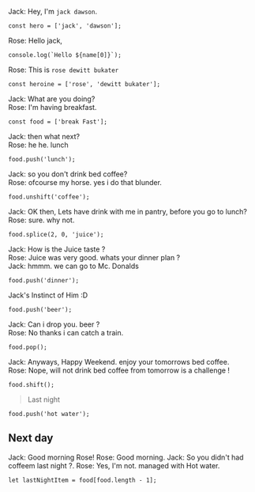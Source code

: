 Jack: Hey, I'm `jack dawson`.

	const hero = ['jack', 'dawson'];

Rose: Hello jack,

	console.log(`Hello ${name[0]}`);
	
Rose: This is `rose dewitt bukater`

	const heroine = ['rose', 'dewitt bukater'];

Jack: What are you doing?  
Rose: I'm having breakfast.

	const food = ['break Fast'];

Jack: then what next?  
Rose: he he. lunch

	food.push('lunch');

Jack: so you don't drink bed coffee?  
Rose: ofcourse my horse. yes i do that blunder.

	food.unshift('coffee');

Jack: OK then, Lets have drink with me in pantry, before you go to lunch?  
Rose: sure. why not.

	food.splice(2, 0, 'juice');

Jack: How is the Juice taste ?  
Rose: Juice was very good. whats your dinner plan ?  
Jack: hmmm. we can go to Mc. Donalds

	food.push('dinner');

Jack's Instinct of Him :D  

	food.push('beer');

Jack: Can i drop you. beer ?  
Rose: No thanks i can catch a train.

	food.pop();
	
Jack: Anyways, Happy Weekend. enjoy your tomorrows bed coffee.  
Rose: Nope, will not drink bed coffee from tomorrow is a challenge !

	food.shift();

> Last night

	food.push('hot water');
	
## Next day

Jack: Good morning Rose!
Rose: Good morning.
Jack: So you didn't had coffeem last night ?.
Rose: Yes, I'm not. managed with Hot water.

	
	let lastNightItem = food[food.length - 1];
